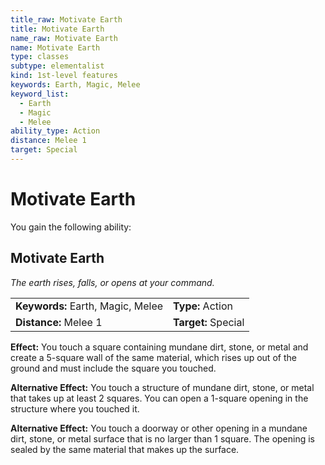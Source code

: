 ```yaml
---
title_raw: Motivate Earth
title: Motivate Earth
name_raw: Motivate Earth
name: Motivate Earth
type: classes
subtype: elementalist
kind: 1st-level features
keywords: Earth, Magic, Melee
keyword_list:
  - Earth
  - Magic
  - Melee
ability_type: Action
distance: Melee 1
target: Special
---
```


# Motivate Earth

You gain the following ability:

## Motivate Earth

*The earth rises, falls, or opens at your command.*

|                                   |                     |
| :-------------------------------- | :------------------ |
| **Keywords:** Earth, Magic, Melee | **Type:** Action    |
| **Distance:** Melee 1             | **Target:** Special |

**Effect:** You touch a square containing mundane dirt, stone, or metal and create a 5-square wall of the same material, which rises up out of the ground and must include the square you touched.

**Alternative Effect:** You touch a structure of mundane dirt, stone, or metal that takes up at least 2 squares. You can open a 1-square opening in the structure where you touched it.

**Alternative Effect:** You touch a doorway or other opening in a mundane dirt, stone, or metal surface that is no larger than 1 square. The opening is sealed by the same material that makes up the surface.
